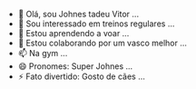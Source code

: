 - 👋 Olá, sou Johnes tadeu Vitor ...
- 👀 Sou interessado em treinos regulares ...
- 🌱 Estou aprendendo a voar ...
- 💞️ Estou colaborando por um vasco melhor ...
- 📫 Na gym ...
- 😄 Pronomes: Super Johnes ...
- ⚡ Fato divertido: Gosto de cães ...

<!---
JohnesTadeuVitor/JohnesTadeuVitor is a ✨ special ✨ repository because its `README.md` (this file) appears on your GitHub profile.
You can click the Preview link to take a look at your changes.
--->
